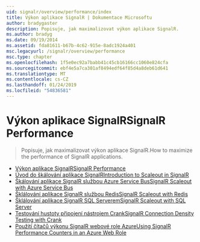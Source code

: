 ```yaml
---
uid: signalr/overview/performance/index
title: Výkon aplikace SignalR | Dokumentace Microsoftu
author: bradygaster
description: Popisuje, jak maximalizovat výkon aplikace SignalR.
ms.author: bradyg
ms.date: 09/19/2014
ms.assetid: fda81611-b67b-4c62-915e-8adc1924a401
msc.legacyurl: /signalr/overview/performance
msc.type: chapter
ms.openlocfilehash: 1f5e0ec92a7babb41c45cb16166cc1060e824cfa
ms.sourcegitcommit: ebf4e5a7ca301af8494edf64f85d4a8deb61d641
ms.translationtype: MT
ms.contentlocale: cs-CZ
ms.lasthandoff: 01/24/2019
ms.locfileid: "54836581"
---
```

<a name="signalr-performance"></a><span data-ttu-id="52275-103">Výkon aplikace SignalR</span><span class="sxs-lookup"><span data-stu-id="52275-103">SignalR Performance</span></span>
====================
> <span data-ttu-id="52275-104">Popisuje, jak maximalizovat výkon aplikace SignalR.</span><span class="sxs-lookup"><span data-stu-id="52275-104">How to maximize the performance of SignalR applications.</span></span>


- [<span data-ttu-id="52275-105">Výkon aplikace SignalR</span><span class="sxs-lookup"><span data-stu-id="52275-105">SignalR Performance</span></span>](signalr-performance.md)
- [<span data-ttu-id="52275-106">Úvod do škálování aplikace SignalR</span><span class="sxs-lookup"><span data-stu-id="52275-106">Introduction to Scaleout in SignalR</span></span>](scaleout-in-signalr.md)
- [<span data-ttu-id="52275-107">Škálování aplikace SignalR službou Azure Service Bus</span><span class="sxs-lookup"><span data-stu-id="52275-107">SignalR Scaleout with Azure Service Bus</span></span>](scaleout-with-windows-azure-service-bus.md)
- [<span data-ttu-id="52275-108">Šklálování aplikace SignalR službou Redis</span><span class="sxs-lookup"><span data-stu-id="52275-108">SignalR Scaleout with Redis</span></span>](scaleout-with-redis.md)
- [<span data-ttu-id="52275-109">Šklálování aplikace SignalR SQL Serverem</span><span class="sxs-lookup"><span data-stu-id="52275-109">SignalR Scaleout with SQL Server</span></span>](scaleout-with-sql-server.md)
- [<span data-ttu-id="52275-110">Testování hustoty připojení nástrojem Crank</span><span class="sxs-lookup"><span data-stu-id="52275-110">SignalR Connection Density Testing with Crank</span></span>](signalr-connection-density-testing-with-crank.md)
- [<span data-ttu-id="52275-111">Použití čítačů výkonu SignalR webové role Azure</span><span class="sxs-lookup"><span data-stu-id="52275-111">Using SignalR Performance Counters in an Azure Web Role</span></span>](using-signalr-performance-counters-in-an-azure-web-role.md)
